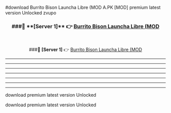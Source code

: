 #download Burrito Bison Launcha Libre (MOD A.PK [MOD] premium latest version Unlocked zvupo 



<div align="center">
<h3>###🔹 **[Server 1]** 👉 <a href="https://download1apk.web.app/">Burrito Bison Launcha Libre (MOD</a></h3><br>


###🔹 **[Server 1]** 👉 <a href="https://download1apk.web.app/">Burrito Bison Launcha Libre (MOD</a></h3>
</div>



----------------------------------------------------------

----------------------------------------------------------

----------------------------------------------------------

----------------------------------------------------------

----------------------------------------------------------

----------------------------------------------------------

----------------------------------------------------------

download premium latest version Unlocked

download premium latest version Unlocked

